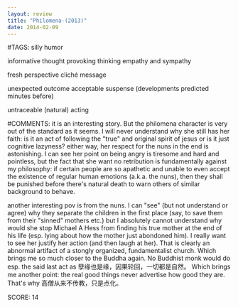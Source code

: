 ```yaml
---
layout: review
title: "Philomena-(2013)"
date: 2014-02-09
---
```


#TAGS:
silly humor

informative
thought provoking thinking
empathy and sympathy

fresh perspective
cliché message

unexpected outcome
acceptable suspense (developments predicted minutes before)

untraceable (natural) acting

#COMMENTS:
it is an interesting story. But the philomena character is very out of the standard as it seems. I will never understand why she still has her faith: is it an act of following the "true" and original spirit of jesus or is it just cognitive lazyness? either way, her respect for the nuns in the end is astonishing. I can see her point on being angry is tiresome and hard and pointless, but the fact that she want no retribution is fundamentally against my philosophy: if certain people are so apathetic and unable to even accept the existence of regular human emotions (a.k.a. the nuns), then they shall be punished before there's natural death to warn others of similar background to behave.

another interesting pov is from the nuns. I can "see" (but not understand or agree) why they separate the children in the first place (say, to save them from their "sinned" mothers etc.) but I absolutely cannot understand why would she stop Michael A Hess from finding his true mother at the end of his life (esp. lying about how the mother just abondoned him). I really want to see her justify her action (and then laugh at her). That is clearly an abnormal artifact of a stongly organized, fundamentalist church. Which brings me so much closer to the Buddha again. No Buddhist monk would do esp. the said last act as 孽缘也是缘，因果轮回，一切都是自然。 Which brings me another point: the real good things never advertise how good they are. That's why 高僧从来不传教，只是点化。





SCORE:
14
